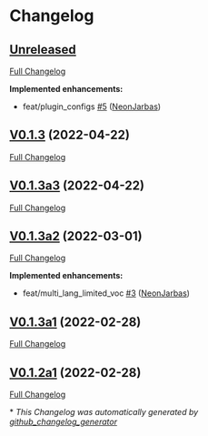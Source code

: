 # Changelog

## [Unreleased](https://github.com/OpenVoiceOS/ovos-stt-plugin-whispercpp/tree/HEAD)

[Full Changelog](https://github.com/OpenVoiceOS/ovos-stt-plugin-whispercpp/compare/V0.1.3...HEAD)

**Implemented enhancements:**

- feat/plugin\_configs [\#5](https://github.com/OpenVoiceOS/ovos-stt-plugin-whispercpp/pull/5) ([NeonJarbas](https://github.com/NeonJarbas))

## [V0.1.3](https://github.com/OpenVoiceOS/ovos-stt-plugin-whispercpp/tree/V0.1.3) (2022-04-22)

[Full Changelog](https://github.com/OpenVoiceOS/ovos-stt-plugin-whispercpp/compare/V0.1.3a3...V0.1.3)

## [V0.1.3a3](https://github.com/OpenVoiceOS/ovos-stt-plugin-whispercpp/tree/V0.1.3a3) (2022-04-22)

[Full Changelog](https://github.com/OpenVoiceOS/ovos-stt-plugin-whispercpp/compare/V0.1.3a2...V0.1.3a3)

## [V0.1.3a2](https://github.com/OpenVoiceOS/ovos-stt-plugin-whispercpp/tree/V0.1.3a2) (2022-03-01)

[Full Changelog](https://github.com/OpenVoiceOS/ovos-stt-plugin-whispercpp/compare/V0.1.3a1...V0.1.3a2)

**Implemented enhancements:**

- feat/multi\_lang\_limited\_voc [\#3](https://github.com/OpenVoiceOS/ovos-stt-plugin-whispercpp/pull/3) ([NeonJarbas](https://github.com/NeonJarbas))

## [V0.1.3a1](https://github.com/OpenVoiceOS/ovos-stt-plugin-whispercpp/tree/V0.1.3a1) (2022-02-28)

[Full Changelog](https://github.com/OpenVoiceOS/ovos-stt-plugin-whispercpp/compare/V0.1.2a1...V0.1.3a1)

## [V0.1.2a1](https://github.com/OpenVoiceOS/ovos-stt-plugin-whispercpp/tree/V0.1.2a1) (2022-02-28)

[Full Changelog](https://github.com/OpenVoiceOS/ovos-stt-plugin-whispercpp/compare/0ccda3d8a1f786b3363622d3f6b23acd8c7fe72c...V0.1.2a1)



\* *This Changelog was automatically generated by [github_changelog_generator](https://github.com/github-changelog-generator/github-changelog-generator)*

